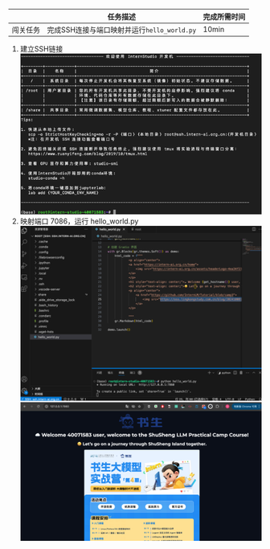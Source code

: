 
|            | 任务描述                                      | 完成所需时间 |
| ---------- | --------------------------------------------- | ------------ |
| 闯关任务   | 完成SSH连接与端口映射并运行`hello_world.py`   | 10min        |
1. 建立SSH链接
![链接建立成功.png](img.png)
2. 映射端口 7086，运行 hello_world.py
![映射端口并运行.png](img_1.png)
![运行'hello_world'后截图](screenshot.png)